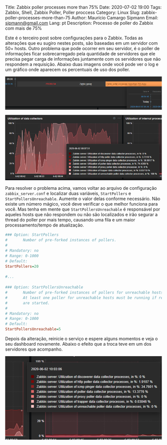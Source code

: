 Title: Zabbix poller processes more than 75%
Date: 2020-07-02 19:00
Tags: Zabbix, Shell, Zabbix Poller, Poller proccess
Category: Linux
Slug: zabbix-poller-processes-more-than-75
Author: Maurício Camargo Sipmann
Email: sipmann@gmail.com
Lang: pt
Description: Processo de poller do Zabbix com mais de 75%

Este é o terceiro post sobre configurações para o Zabbix. Todas as alterações que eu sugiro nestes posts, são baseadas em um servidor com 50+ hosts. Outro problema que pode ocorrer em seu servidor, é o poller de informações ficar sobrecarregado pela quantidade de servidores que ele precisa pegar carga de informações juntamente com os servidores que não respondem a requisição. Abaixo duas imagens onde você pode ver o log e um gráfico onde aparecem os percentuais de uso dos poller. 

![Dashboard log sobre o processo do poller](/images/zabbix_pooler.png)

![Gráfico mostrando o percentual de utilização de cada coletor](/images/zabbix_pooler_3.png)

Para resolver o problema acima, vamos voltar ao arquivo de configuração `zabbix_server.conf` e localizar duas variáveis, `StartPollers` e `StartPollersUnreachable`. Aumente o valor delas conforme necessário. Não existe um número mágico, você deve verificar o que melhor funciona para você. Mas tenha em mente que `StartPollersUnreachable` é responsável por aqueles hosts que não respondem ou não são localizados e irão segurar a thread do poller por mais tempo, causando uma fila e um maior processamento/tempo de atualização.

```ini
### Option: StartPollers
#       Number of pre-forked instances of pollers.
#
# Mandatory: no
# Range: 0-1000
# Default:
StartPollers=20

#...

### Option: StartPollersUnreachable
#       Number of pre-forked instances of pollers for unreachable hosts (including IPMI and Java).
#       At least one poller for unreachable hosts must be running if regular, IPMI or Java pollers
#       are started.
#
# Mandatory: no
# Range: 0-1000
# Default:
StartPollersUnreachable=5
```

Depois da alteração, reinicie o serviço e espere alguns momentos e veja o seu dashboard novamente. Abaixo o efeito que a troca teve em um dos servidores que acompanho.

![Gráfico mostrando os novos percentuais de utilização dos processos após as alterações](/images/zabbix_pooler_4.png)

